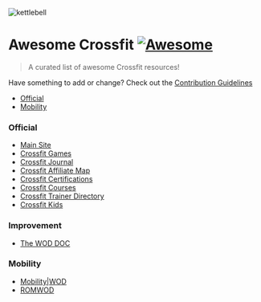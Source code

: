 ![kettlebell](http://www.clker.com/cliparts/x/q/T/g/D/o/kettlebell-clip-art-md.png)
# Awesome Crossfit [![Awesome](https://cdn.rawgit.com/sindresorhus/awesome/d7305f38d29fed78fa85652e3a63e154dd8e8829/media/badge.svg)](https://github.com/sindresorhus/awesome)

> A curated list of awesome Crossfit resources!

Have something to add or change? Check out the [Contribution Guidelines](CONTRIBUTING.md)

* [Official](#official)
* [Mobility](#mobility)

### Official

* [Main Site](http://www.crossfit.com)
* [Crossfit Games](http://games.crossfit.com)
* [Crossfit Journal](http://journal.crossfit.com)
* [Crossfit Affiliate Map](http://map.crossfit.com)
* [Crossfit Certifications](http://certifications.crossfit.com)
* [Crossfit Courses](http://training.crossfit.com/courses)
* [Crossfit Trainer Directory](http://trainerdirectory.crossfit.com)
* [Crossfit Kids](http://kids.crossfit.com)

### Improvement
 * [The WOD DOC](http://thewoddoc.com)

### Mobility

* [Mobility|WOD](https://mobilitywod.com)
* [ROMWOD](https://romwod.com)
